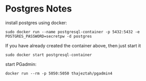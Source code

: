 # Postgres Notes

install postgres using docker:

```
sudo docker run --name postgresql-container -p 5432:5432 -e POSTGRES_PASSWORD=secretpw -d postgres
```

If you have already created the container above, then just start it

```
sudo docker start postgresql-container
```

start PGadmin:

```
docker run --rm -p 5050:5050 thajeztah/pgadmin4
```
